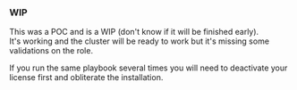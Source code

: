
### WIP

This was a POC and is a WIP (don't know if it will be finished early).  
It's working and the cluster will be ready to work but it's missing some validations on the role.  

If you run the same playbook several times you will need to deactivate your license first and obliterate the installation.
